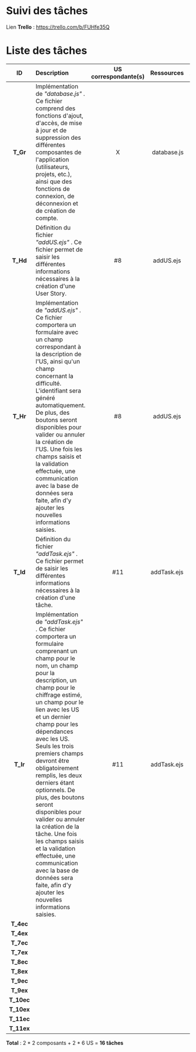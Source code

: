 # Suivi des tâches

Lien __Trello__ : https://trello.com/b/FUHfe35Q

# Liste des tâches

| ID | Description | US correspondante(s) | Ressources |  Avancement | chiffrage (j/h) |
|:--:|:------------|:--------------------:|:----------:|:-------------:|:---------------:|
| __T_Gr__ | Implémentation de _"database.js"_ . Ce fichier comprend des fonctions d'ajout, d'accès, de mise à jour et de suppression des différentes composantes de l'application (utilisateurs, projets, etc.), ainsi que des fonctions de connexion, de déconnexion et de création de compte. | X | database.js | ON GOING | 1.5 |
| __T_Hd__ | Définition du fichier _"addUS.ejs"_ . Ce fichier permet de saisir les différentes informations nécessaires à la création d'une User Story. | #8 | addUS.ejs | TO DO | 0.5 |
| __T_Hr__ | Implémentation de _"addUS.ejs"_ . Ce fichier comportera un formulaire avec un champ correspondant à la description de l'US, ainsi qu'un champ concernant la difficulté. L'identifiant sera généré automatiquement. De plus, des boutons seront disponibles pour valider ou annuler la création de l'US. Une fois les champs saisis et la validation effectuée, une communication avec la base de données sera faite, afin d'y ajouter les nouvelles informations saisies. | #8 | addUS.ejs | TO DO | 0.5 |
| __T_Id__ | Définition du fichier _"addTask.ejs"_ . Ce fichier permet de saisir les différentes informations nécessaires à la création d'une tâche. | #11 | addTask.ejs | TO DO | 0.5 |
| __T_Ir__ | Implémentation de _"addTask.ejs"_ . Ce fichier comportera un formulaire comprenant un champ pour le nom, un champ pour la description, un champ pour le chiffrage estimé, un champ pour le lien avec les US et un dernier champ pour les dépendances avec les US. Seuls les trois premiers champs devront être obligatoirement remplis, les deux derniers étant optionnels. De plus, des boutons seront disponibles pour valider ou annuler la création de la tâche. Une fois les champs saisis et la validation effectuée, une communication avec la base de données sera faite, afin d'y ajouter les nouvelles informations saisies. | #11 | addTask.ejs | TO DO | 0.5 |
| __T_4ec__ | | | | |
| __T_4ex__ | | | | |
| __T_7ec__ | | | | |
| __T_7ex__ | | | | |
| __T_8ec__ | | | | |
| __T_8ex__ | | | | |
| __T_9ec__ | | | | |
| __T_9ex__ | | | | |
| __T_10ec__ | | | | |
| __T_10ex__ | | | | |
| __T_11ec__ | | | | |
| __T_11ex__ | | | | |

__Total__ : 2 \* 2 composants + 2 \* 6 US = __16 tâches__
